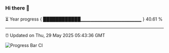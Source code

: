 ### Hi there 👋

⏳ Year progress { ████████████▁▁▁▁▁▁▁▁▁▁▁▁▁▁▁▁▁▁ } 40.61 %

---

⏰ Updated on Thu, 29 May 2025 05:43:36 GMT

![Progress Bar CI](https://github.com/IshwaranRudhara/GIT-ACTION/workflows/Progress%20Bar%20CI/badge.svg)
